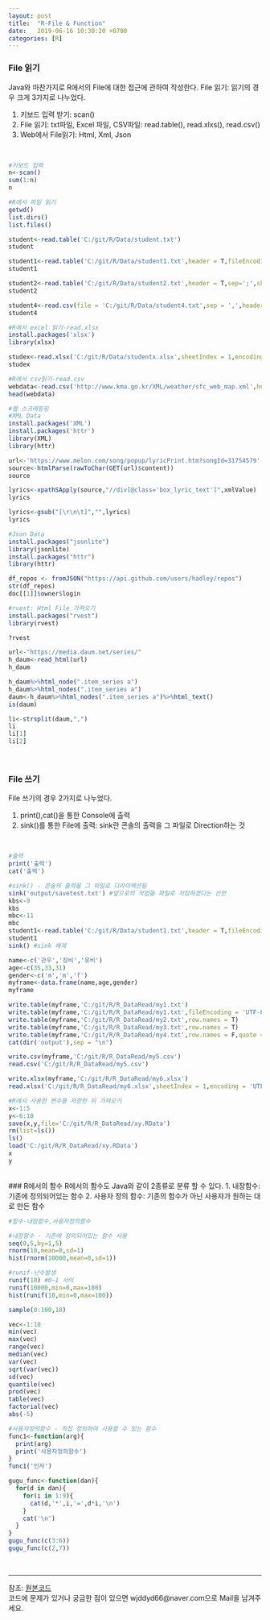 ```yaml
---
layout: post
title:  "R-File & Function"
date:   2019-06-16 10:30:20 +0700
categories: [R]
---
```


###  File 읽기
Java와 마찬가지로 R에서의 File에 대한 접근에 관하여 작성한다. 
File 읽기: 읽기의 경우 크게 3가지로 나누었다.
1. 키보드 입력 받기: scan()
2. File 읽기: txt파일, Excel 파일, CSV파일: read.table(), read.xlxs(), read.csv()
3. Web에서 File읽기: Html, Xml, Json  
<br>

```R
#키보드 입력
n<-scan()
sum(1:n)
n

#R에서 파일 읽기
getwd()
list.dirs()
list.files()

student<-read.table('C:/git/R/Data/student.txt')
student

student1<-read.table('C:/git/R/Data/student1.txt',header = T,fileEncoding = "UTF-8")
student1

student2<-read.table('C:/git/R/Data/student2.txt',header = T,sep=';',skip=2,fileEncoding = "UTF-8")
student2

student4<-read.csv(file = 'C:/git/R/Data/student4.txt',sep = ',',header = T,fileEncoding = "UTF-8",na.strings = '-')
student4

#R에서 excel 읽기-read.xlsx
install.packages('xlsx')
library(xlsx)

studex<-read.xlsx('C:/git/R/Data/studentx.xlsx',sheetIndex = 1,encoding = "UTF-8")
studex

#R에서 csv읽기-read.csv
webdata<-read.csv('http://www.kma.go.kr/XML/weather/sfc_web_map.xml',header = T,encoding = 'UTF-8')
head(webdata)

#웹 스크래핑핑
#XML Data
install.packages('XML')
install.packages('httr')
library(XML)
library(httr)

url<-'https://www.melon.com/song/popup/lyricPrint.htm?songId=31754579'
source<-htmlParse(rawToChar(GET(url)$content))
source

lyrics<-xpathSApply(source,"//div[@class='box_lyric_text']",xmlValue)
lyrics

lyrics<-gsub("[\r\n\t]","",lyrics)
lyrics

#Json Data
install.packages("jsonlite")
library(jsonlite)
install.packages("httr")
library(httr)

df_repos <- fromJSON("https://api.github.com/users/hadley/repos")
str(df_repos)
doc[[1]]$owner$login

#rvest: Html File 가져오기
install.packages("rvest")
library(rvest)

?rvest

url<-"https://media.daum.net/series/"
h_daum<-read_html(url)
h_daum

h_daum%>%html_node(".item_series a")
h_daum%>%html_nodes(".item_series a")
daum<-h_daum%>%html_nodes(".item_series a")%>%html_text()
is(daum)

li<-strsplit(daum,",")
li
li[1]
li[2]
```
<br>

###  File 쓰기
File 쓰기의 경우 2가지로 나누었다.
1. print(),cat()을 통한 Console에 출력
2. sink()를 통한 File에 출력: sink란 콘솔의 출력을 그 파일로 Direction하는 것
<br>

```R
#출력
print('출력')
cat('출력')

#sink() - 콘솔의 출력을 그 파일로 디라이렉션됨
sink('output/savetest.txt') #앞으로의 작업을 파일로 저장하겠다는 선언
kbs<-9
kbs
mbc<-11
mbc
student1<-read.table('C:/git/R/Data/student1.txt',header = T,fileEncoding = "UTF-8")
student1
sink() #sink 해제

name<-c('관우','장비','유비')
age<-c(35,33,31)
gender<-c('m','m','f')
myframe<-data.frame(name,age,gender)
myframe

write.table(myframe,'C:/git/R/R_DataRead/my1.txt')
write.table(myframe,'C:/git/R/R_DataRead/my1.txt',fileEncoding = 'UTF-8')
write.table(myframe,'C:/git/R/R_DataRead/my2.txt',row.names = T)
write.table(myframe,'C:/git/R/R_DataRead/my3.txt',row.names = T)
write.table(myframe,'C:/git/R/R_DataRead/my4.txt',row.names = F,quote = F)
cat(dir('output'),sep = "\n")

write.csv(myframe,'C:/git/R/R_DataRead/my5.csv')
read.csv('C:/git/R/R_DataRead/my5.csv')

write.xlsx(myframe,'C:/git/R/R_DataRead/my6.xlsx')
read.xlsx('C:/git/R/R_DataRead/my6.xlsx',sheetIndex = 1,encoding = 'UTF-8')

#R에서 사용한 변수를 저장한 뒤 가져오기
x<-1:5
y<-6:10
save(x,y,file='C:/git/R/R_DataRead/xy.RData')
rm(list=ls())
ls()
load('C:/git/R/R_DataRead/xy.RData')
x
y
```
<br>
###  R에서의 함수
R에서의 함수도 Java와 같이 2종류로 분류 할 수 있다.  
1. 내장함수: 기존에 정의되어있는 함수
2. 사용자 정의 함수: 기존의 함수가 아닌 사용자가 원하는 대로 만든 함수

```R
#함수-내장함수,사용자정의함수

#내장함수 - 기존에 정의되어있는 함수 사용
seq(0,5,by=1,5)
rnorm(10,mean=0,sd=1)
hist(rnorm(10000,mean=0,sd=1))

#runif-난수발생
runif(10) #0~1 사이
runif(10000,min=0,max=100)
hist(runif(10,min=0,max=100))

sample(0:100,10)

vec<-1:10
min(vec)
max(vec)
range(vec)
median(vec)
var(vec)
sqrt(var(vec))
sd(vec)
quantile(vec)
prod(vec)
table(vec)
factorial(vec)
abs(-5)

#사용자정의함수 - 직접 정의하여 사용할 수 있는 함수
func1<-function(arg){
  print(arg)
  print('사용자정의함수')
}
func1('인자')

gugu_func<-function(dan){
  for(d in dan){
    for(i in 1:9){
      cat(d,'*',i,'=',d*i,'\n')
    }
    cat('\n')
  }
}
gugu_func(c(3:6))
gugu_func(c(2,7))
```
<br>

<hr>
참조: <a href="https://github.com/wjddyd66/R/tree/master/File%26Function">원본코드</a><br>
코드에 문제가 있거나 궁금한 점이 있으면 wjddyd66@naver.com으로  Mail을 남겨주세요.
